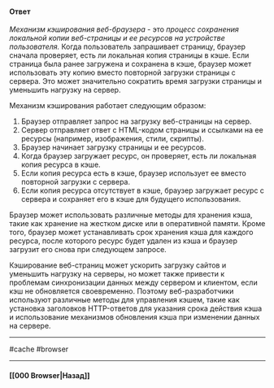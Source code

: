 #### Ответ

*Механизм кэширования веб-браузера* - это *процесс сохранения локальной копии веб-страницы и ее ресурсов на устройстве пользователя.* Когда пользователь запрашивает страницу, браузер сначала проверяет, есть ли локальная копия страницы в кэше. Если страница была ранее загружена и сохранена в кэше, браузер может использовать эту копию вместо повторной загрузки страницы с сервера. Это может значительно сократить время загрузки страницы и уменьшить нагрузку на сервер.

Механизм кэширования работает следующим образом:
1. Браузер отправляет запрос на загрузку веб-страницы на сервер.
2. Сервер отправляет ответ с HTML-кодом страницы и ссылками на ее ресурсы (например, изображения, стили, скрипты).
3. Браузер начинает загрузку страницы и ее ресурсов.
4. Когда браузер загружает ресурс, он проверяет, есть ли локальная копия ресурса в кэше.
5. Если копия ресурса есть в кэше, браузер использует ее вместо повторной загрузки с сервера.
6. Если копия ресурса отсутствует в кэше, браузер загружает ресурс с сервера и сохраняет его в кэше для будущего использования.

Браузер может использовать различные методы для хранения кэша, такие как хранение на жестком диске или в оперативной памяти. Кроме того, браузер может устанавливать срок хранения кэша для каждого ресурса, после которого ресурс будет удален из кэша и браузер загрузит его снова при следующем запросе.

Кэширование веб-страниц может ускорить загрузку сайтов и уменьшить нагрузку на серверы, но может также привести к проблемам синхронизации данных между сервером и клиентом, если кэш не обновляется своевременно. Поэтому веб-разработчики используют различные методы для управления кэшем, такие как установка заголовков HTTP-ответов для указания срока действия кэша и использование механизмов обновления кэша при изменении данных на сервере.

___
#cache #browser

___

#### [[000 Browser|Назад]]